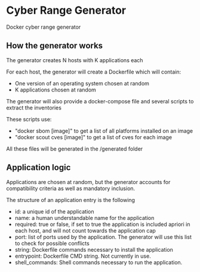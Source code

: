 # Cyber Range Generator
Docker cyber range generator

## How the generator works
The generator creates N hosts with K applications each

For each host, the generator will create a Dockerfile which will contain:
- One version of an operating system chosen at random
- K applications chosen at random

The generator will also provide a docker-compose file and several scripts to extract the inventories

These scripts use:
- "docker sbom [image]" to get a list of all platforms installed on an image
- "docker scout cves [image]" to get a list of cves for each image

All these files will be generated in the /generated folder

## Application logic
Applications are chosen at random, but the generator accounts for compatibility criteria as well as mandatory inclusion.

The structure of an application entry is the following
- id: a unique id of the application
- name: a human understandable name for the application
- required: true or false, if set to true the application is included apriori in each host, and will not count towards the application cap
- port: list of ports used by the application. The generator will use this list to check for possible conflicts
- string: Dockerfile commands necessary to install the application 
- entrypoint: Dockerfile CMD string. Not currently in use.
- shell_commands: Shell commands necessary to run the application.
